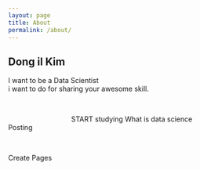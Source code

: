 ```yaml
---
layout: page
title: About
permalink: /about/
---
```


<div class="post-content">
    <h2 class="sname-main">Dong il Kim</h2>
<p> I want to be a Data Scientist <br />i want to do for sharing your awesome skill.</p>
<p><br /></p>
<center><div class="man-title">
  START studying <span class="sname">What is data science</span>
</div>
</center>
<div class="manual manual-title">
  Posting
  </div>
<p>  <div class="manual-content">


</div>
<p><br /></p>

  <div class="manual manual-title">
  Create Pages
  </div>
<p>  <div class="manual-content">


  </div>
